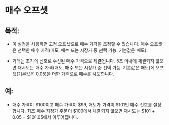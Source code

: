 # **매수 오프셋**

## 목적:

- 이 설정을 사용하면 고정 오프셋으로 매수 가격을 조정할 수 있습니다. 매수 오프셋은 선택한 매수 가격(매도, 매수 또는 시장가 중 선택 가능. 기본값은 매도).

- 거래는 초기에 신호로 수신된 매수 가격으로 체결됩니다. 5초 이내에 체결되지 않으면 재시도는 매수 가격(매도, 매수 또는 시장가 중 선택 가능. 기본값은 매도)에 오프셋(기본값은 0.05)을 더한 가격으로 매수를 시도합니다.

## 예:

- 매수 가격이 $100이고 매수 가격이 $99, 매도가 가격이 $101인 매수 신호를 설정합니다. 최초 매수 지정가 주문이 $100에서 체결되지 않으면 재시도는 $101 + 0.05 = $101.05에서 이루어집니다.
